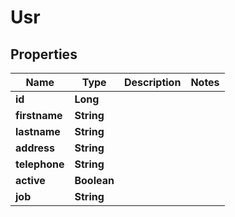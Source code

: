 

# Usr


## Properties

| Name | Type | Description | Notes |
|------------ | ------------- | ------------- | -------------|
|**id** | **Long** |  |  |
|**firstname** | **String** |  |  |
|**lastname** | **String** |  |  |
|**address** | **String** |  |  |
|**telephone** | **String** |  |  |
|**active** | **Boolean** |  |  |
|**job** | **String** |  |  |



